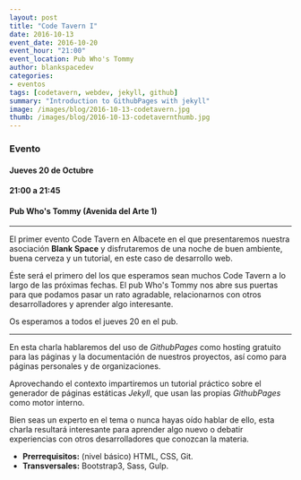 ```yaml
---
layout: post
title: "Code Tavern I"
date: 2016-10-13
event_date: 2016-10-20
event_hour: "21:00"
event_location: Pub Who's Tommy
author: blankspacedev
categories:
- eventos
tags: [codetavern, webdev, jekyll, github]
summary: "Introduction to GithubPages with jekyll"
image: /images/blog/2016-10-13-codetavern.jpg
thumb: /images/blog/2016-10-13-codetavernthumb.jpg
---
```


### Evento

#### Jueves 20 de Octubre

#### 21:00 a 21:45

#### Pub Who's Tommy (Avenida del Arte 1)

-----------------------------

El primer evento Code Tavern en Albacete en el que presentaremos nuestra asociación
**Blank Space** y disfrutaremos de una noche de buen ambiente, buena cerveza y un
tutorial, en este caso de desarrollo web.

Éste será el primero del los que esperamos sean muchos Code Tavern a lo largo de
las próximas fechas. El pub Who's Tommy nos abre sus puertas para que podamos
pasar un rato agradable, relacionarnos con otros desarrolladores y
aprender algo interesante.

Os esperamos a todos el jueves 20 en el pub.

------------------------

En esta charla hablaremos del uso de *GithubPages* como hosting gratuito para las páginas
y la documentación de nuestros proyectos, así como para páginas personales y de organizaciones.

Aprovechando el contexto impartiremos un tutorial práctico sobre el generador de páginas
estáticas *Jekyll*, que usan las propias *GithubPages* como motor interno.

Bien seas un experto en el tema o nunca hayas oído hablar de ello, esta charla resultará
interesante para aprender algo nuevo o debatir experiencias con otros desarrolladores
que conozcan la materia.

* **Prerrequisitos:** (nivel básico) HTML, CSS, Git.
* **Transversales:** Bootstrap3, Sass, Gulp.

